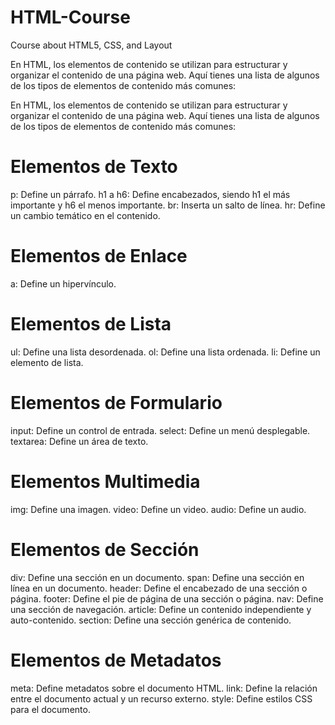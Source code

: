 # HTML-Course
Course about HTML5, CSS, and Layout

En HTML, los elementos de contenido se utilizan para estructurar y organizar el contenido de una página web. Aquí tienes una lista de algunos de los tipos de elementos de contenido más comunes:

En HTML, los elementos de contenido se utilizan para estructurar y organizar el contenido de una página web. Aquí tienes una lista de algunos de los tipos de elementos de contenido más comunes:

# Elementos de Texto
p: Define un párrafo.
h1 a h6: Define encabezados, siendo h1 el más importante y h6 el menos importante.
br: Inserta un salto de línea.
hr: Define un cambio temático en el contenido.

# Elementos de Enlace
a: Define un hipervínculo.

# Elementos de Lista
ul: Define una lista desordenada.
ol: Define una lista ordenada.
li: Define un elemento de lista.

# Elementos de Formulario
input: Define un control de entrada.
select: Define un menú desplegable.
textarea: Define un área de texto.

# Elementos Multimedia
img: Define una imagen.
video: Define un video.
audio: Define un audio.

# Elementos de Sección
div: Define una sección en un documento.
span: Define una sección en línea en un documento.
header: Define el encabezado de una sección o página.
footer: Define el pie de página de una sección o página.
nav: Define una sección de navegación.
article: Define un contenido independiente y auto-contenido.
section: Define una sección genérica de contenido.

# Elementos de Metadatos
meta: Define metadatos sobre el documento HTML.
link: Define la relación entre el documento actual y un recurso externo.
style: Define estilos CSS para el documento.

